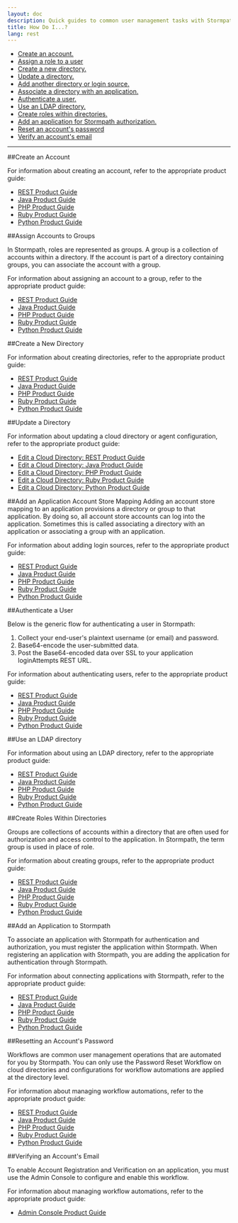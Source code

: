 ```yaml
---
layout: doc
description: Quick guides to common user management tasks with Stormpath.
title: How Do I...?
lang: rest
---
```


* [Create an account.](#CreateAccount)
* [Assign a role to a user](#AssignAcGps)
* [Create a new directory.](#CreateDirectory)
* [Update a directory.](#UpdateDirectories)
* [Add another directory or login source.](#AddLS)
* [Associate a directory with an application.](#AssociateDir)
* [Authenticate a user.](#AuthenticateUser)
* [Use an LDAP directory.](#UseLDAP)
* [Create roles within directories.](#CreateDirGroups)
* [Add an application for Stormpath authorization.](#EstConnectionAppSP)
* [Reset an account's password](#PasswordReset)
* [Verify an account's email](#VerifyEmail)


****

##<a id="CreateAccount"></a>Create an Account

For information about creating an account, refer to the appropriate product guide:

* [REST Product Guide](/rest/product-guide/latest/accnt_mgmt.html#add-a-new-account-to-a-directory)
* [Java Product Guide](/java/product-guide/#account-create)
* [PHP Product Guide](/php/product-guide/#account-create)
* [Ruby Product Guide](/ruby/product-guide/#account-create)
* [Python Product Guide](/python/product-guide/#account-create)

##<a id="AssignAcGps"></a>Assign Accounts to Groups

In Stormpath, roles are represented as groups. A group is a collection of accounts within a directory. If the account is part of a directory containing groups, you can associate the account with a group.

For information about assigning an account to a group, refer to the appropriate product guide:

* [REST Product Guide](/rest/product-guide#account-add-group)
* [Java Product Guide](/java/product-guide#account-add-group)
* [PHP Product Guide](/php/product-guide#account-add-group)
* [Ruby Product Guide](/ruby/product-guide#account-add-group)
* [Python Product Guide](/python/product-guide#account-add-group)

##<a id="CreateDirectory"></a>Create a New Directory

For information about creating directories, refer to the appropriate product guide:

* [REST Product Guide](/rest/product-guide#directory-create)
* [Java Product Guide](/java/product-guide#directory-create)
* [PHP Product Guide](/php/product-guide#directory-create)
* [Ruby Product Guide](/ruby/product-guide#directory-create)
* [Python Product Guide](/python/product-guide#directory-create)

##<a id="UpdateDirectories"></a>Update a Directory

For information about updating a cloud directory or agent configuration, refer to the appropriate product guide:

* [Edit a Cloud Directory: REST Product Guide](/rest/product-guide#update-a-directory)
* [Edit a Cloud Directory: Java Product Guide](/java/product-guide#update-a-directory)
* [Edit a Cloud Directory: PHP Product Guide](/php/product-guide#update-a-directory)
* [Edit a Cloud Directory: Ruby Product Guide](/ruby/product-guide#update-a-directory)
* [Edit a Cloud Directory: Python Product Guide](/python/product-guide#update-a-directory)


##<a id="AddLS"></a>Add an Application Account Store Mapping
Adding an account store mapping to an application provisions a directory or group to that application.  By doing so, all account store accounts can log into the application.  Sometimes this is called associating a directory with an application or associating a group with an application.

For information about adding login sources, refer to the appropriate product guide:

* [REST Product Guide](/rest/product-guide#create-an-account-store-mapping)
* [Java Product Guide](/java/product-guide#create-an-account-store-mapping)
* [PHP Product Guide](/php/product-guide#create-an-account-store-mapping)
* [Ruby Product Guide](/ruby/product-guide#create-an-account-store-mapping)
* [Python Product Guide](/python/product-guide#create-an-account-store-mapping)

##<a id="AuthenticateUser"></a>Authenticate a User

Below is the generic flow for authenticating a user in Stormpath:

1. Collect your end-user's plaintext username (or email) and password.
2. Base64-encode the user-submitted data.
3. Post the Base64-encoded data over SSL to your application loginAttempts REST URL.

For information about authenticating users, refer to the appropriate product guide:

* [REST Product Guide](/rest/product-guide#AuthenticateAccounts)
* [Java Product Guide](/java/product-guide#AuthenticateAccounts)
* [PHP Product Guide](/php/product-guide#AuthenticateAccounts)
* [Ruby Product Guide](/ruby/product-guide#AuthenticateAccounts)
* [Python Product Guide](/python/product-guide#AuthenticateAccounts)


##<a id="UseLDAP"></a>Use an LDAP directory

For information about using an LDAP directory, refer to the appropriate product guide:

* [REST Product Guide](/rest/product-guide#directory-mirror)
* [Java Product Guide](/java/product-guide#directory-mirror)
* [PHP Product Guide](/php/product-guide#directory-mirror)
* [Ruby Product Guide](/ruby/product-guide#directory-mirror)
* [Python Product Guide](/python/product-guide#directory-mirror)


##<a id="CreateDirGroups"></a>Create Roles Within Directories

Groups are collections of accounts within a directory that are often used for authorization and access control to the application. In Stormpath, the term group is used in place of role.

For information about creating groups, refer to the appropriate product guide:

* [REST Product Guide](/rest/product-guide#create-a-group)
* [Java Product Guide](/java/product-guide#create-a-group)
* [PHP Product Guide](/php/product-guide#create-a-group)
* [Ruby Product Guide](/ruby/product-guide#create-a-group)
* [Python Product Guide](/python/product-guide#create-a-group)

##<a id="EstConnectionAppSP"></a>Add an Application to Stormpath

To associate an application with Stormpath for authentication and authorization, you must register the application within Stormpath. When registering an application with Stormpath, you are adding the application for authentication through Stormpath.

For information about connecting applications with Stormpath, refer to the appropriate product guide:

* [REST Product Guide](/rest/product-guide#create-an-application-aka-register-an-application-with-stormpath)
* [Java Product Guide](/java/product-guide#create-an-application-aka-register-an-application-with-stormpath)
* [PHP Product Guide](/php/product-guide#create-an-application-aka-register-an-application-with-stormpath)
* [Ruby Product Guide](/ruby/product-guide#create-an-application-aka-register-an-application-with-stormpath)
* [Python Product Guide](/python/product-guide#create-an-application-aka-register-an-application-with-stormpath)


##<a id="#PasswordReset"></a>Resetting an Account's Password

Workflows are common user management operations that are automated for you by Stormpath. You can only use the Password Reset Workflow on cloud directories and configurations for workflow automations are applied at the directory level.

For information about managing workflow automations, refer to the appropriate product guide:

* [REST Product Guide](/rest/product-guide#application-password-reset)
* [Java Product Guide](/java/product-guide#application-password-reset)
* [PHP Product Guide](/php/product-guide#application-password-reset)
* [Ruby Product Guide](/ruby/product-guide#application-password-reset)
* [Python Product Guide](/python/product-guide#application-password-reset)

##<a id="#VerifyEmail"></a>Verifying an Account's Email

To enable Account Registration and Verification on an application, you must use the Admin Console to configure and enable this workflow.

For information about managing workflow automations, refer to the appropriate product guide:

* [Admin Console Product Guide](/console/product-guide#account-registration-and-verification)


